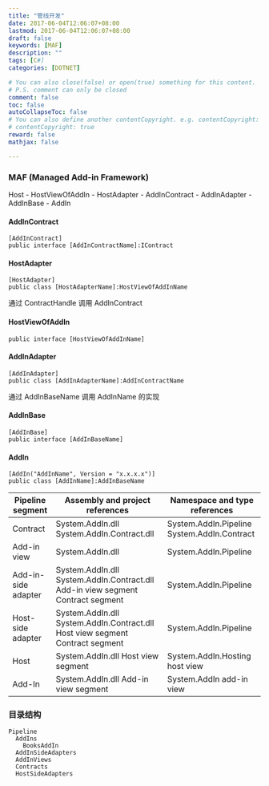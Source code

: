 ```yaml
---
title: "管线开发"
date: 2017-06-04T12:06:07+08:00
lastmod: 2017-06-04T12:06:07+08:00
draft: false
keywords: [MAF]
description: ""
tags: [C#]
categories: [DOTNET]

# You can also close(false) or open(true) something for this content.
# P.S. comment can only be closed
comment: false
toc: false
autoCollapseToc: false
# You can also define another contentCopyright. e.g. contentCopyright: "This is another copyright."
# contentCopyright: true
reward: false
mathjax: false

---
```


### MAF (Managed Add-in Framework)

Host - HostViewOfAddIn - HostAdapter - AddInContract - AddInAdapter - AddInBase - AddIn

#### AddInContract
    [AddInContract]
    public interface [AddInContractName]:IContract

#### HostAdapter
    [HostAdapter]
    public class [HostAdapterName]:HostViewOfAddInName
通过 ContractHandle 调用 AddInContract

#### HostViewOfAddIn
    public interface [HostViewOfAddInName]

#### AddInAdapter
    [AddInAdapter]
    public class [AddInAdapterName]:AddInContractName
通过 AddInBaseName 调用 AddInName 的实现

#### AddInBase
    [AddInBase]
    public interface [AddInBaseName]

#### AddIn
    [AddIn("AddInName", Version = "x.x.x.x")]
    public class [AddInName]:AddInBaseName

Pipeline segment | Assembly and project references | Namespace and type references
---|---|---
Contract | System.AddIn.dll System.AddIn.Contract.dll | System.AddIn.Pipeline System.AddIn.Contract
Add-in view | System.AddIn.dll | System.AddIn.Pipeline
Add-in-side adapter | System.AddIn.dll System.AddIn.Contract.dll Add-in view segment Contract segment | System.AddIn.Pipeline
Host-side adapter | System.AddIn.dll System.AddIn.Contract.dll Host view segment Contract segment | System.AddIn.Pipeline
Host | System.AddIn.dll Host view segment | System.AddIn.Hosting host view
Add-In | System.AddIn.dll Add-in view segment | System.AddIn add-in view

### 目录结构

    Pipeline
      AddIns
        BooksAddIn
      AddInSideAdapters
      AddInViews
      Contracts
      HostSideAdapters